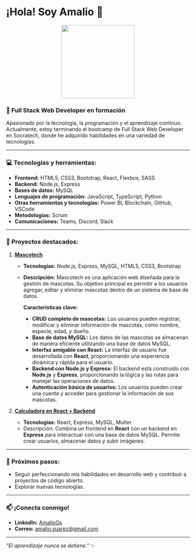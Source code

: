 # ¡Hola! Soy Amalio 👋  

<div align="center">
  <img src="https://media.giphy.com/media/bGgsc5mWoryfgKBx1u/giphy.gif" width="200"/>
</div>


### 🚀 Full Stack Web Developer en formación  
Apasionado por la tecnología, la programación y el aprendizaje continuo. Actualmente, estoy terminando el bootcamp de Full Stack Web Developer en Socratech, donde he adquirido habilidades en una variedad de tecnologías.  

---

### 💻 Tecnologías y herramientas:  
- **Frontend:** HTML5, CSS3, Bootstrap, React, Flexbox, SASS  
- **Backend:** Node.js, Express  
- **Bases de datos:** MySQL  
- **Lenguajes de programación:** JavaScript, TypeScript, Python  
- **Otras herramientas y tecnologías:** Power BI, Blockchain, GitHub, VSCode  
- **Metodologías:** Scrum  
- **Comunicaciones:** Teams, Discord, Slack  

---

### 🌟 Proyectos destacados:  

1. **[Mascotech](https://github.com/tuusuario/mascotex)**  
    - **Tecnologías:** Node.js, Express, MySQL, HTML5, CSS3, Bootstrap  
   - **Descripción:** Mascotech es una aplicación web diseñada para la gestión de mascotas. Su objetivo principal es permitir a los usuarios agregar, editar y eliminar mascotas dentro de un sistema de base de datos.  
   
     **Características clave:**  
     - **CRUD completo de mascotas:** Los usuarios pueden registrar, modificar y eliminar información de mascotas, como nombre, especie, edad, y dueño.  
     - **Base de datos MySQL:** Los datos de las mascotas se almacenan de manera eficiente utilizando una base de datos MySQL.  
     - **Interfaz amigable con React:** La interfaz de usuario fue desarrollada con **React**, proporcionando una experiencia dinámica y rápida para el usuario.  
     - **Backend con Node.js y Express:** El backend está construido con **Node.js** y **Express**, proporcionando la lógica y las rutas para manejar las operaciones de datos.  
     - **Autenticación básica de usuarios:** Los usuarios pueden crear una cuenta y acceder para gestionar la información de sus mascotas.    

2. **[Calculadora en React + Backend](https://github.com/tuusuario/calculadora-react)**  
   - **Tecnologías:** React, Express, MySQL, Multer  
   - Descripción: Combina un frontend en **React** con un backend en **Express** para interactuar con una base de datos MySQL. Permite crear usuarios, almacenar datos y subir imágenes.



---

### 🎯 Próximos pasos:  
- Seguir perfeccionando mis habilidades en desarrollo web y contribuir a proyectos de código abierto.  
- Explorar nuevas tecnologías.  

---

### 📫 ¡Conecta conmigo!  
- **LinkedIn:** [AmalioGs](https://linkedin.com/in/amaliogs)  
- **Correo:** [amalio.suarez@gmail.com](amalio.suarez@gmail.com)  

---

*"El aprendizaje nunca se detiene."* ✨  

